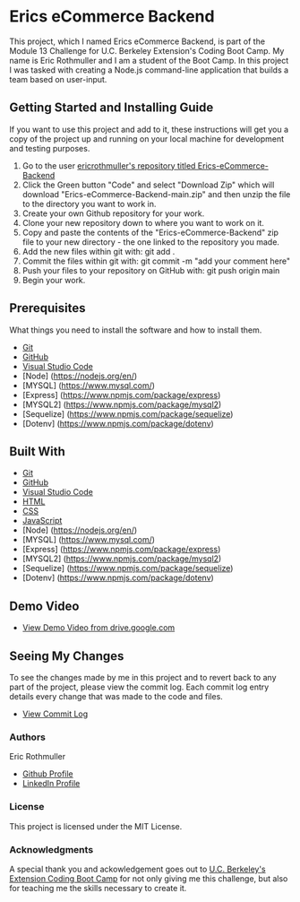 # Erics eCommerce Backend


This project, which I named Erics eCommerce Backend, is part of the Module 13 Challenge for U.C. Berkeley Extension's Coding Boot Camp. My name is Eric Rothmuller and I am a student of the Boot Camp. In this project I was tasked with creating a Node.js command-line application that builds a team based on user-input.


## Getting Started and Installing Guide

If you want to use this project and add to it, these instructions will get you a copy of the project up and running on your local machine for development and testing purposes.

1. Go to the user [ericrothmuller's repository titled Erics-eCommerce-Backend](https://github.com/ericrothmuller/Erics-eCommerce-Backend)
2. Click the Green button "Code" and select "Download Zip" which will download "Erics-eCommerce-Backend-main.zip" and then unzip the file to the directory you want to work in.
3. Create your own Github repository for your work.
4. Clone your new repository down to where you want to work on it.
5. Copy and paste the contents of the "Erics-eCommerce-Backend" zip file to your new directory - the one linked to the repository you made.
6. Add the new files within git with: git add .
7. Commit the files within git with: git commit -m "add your comment here"
8. Push your files to your repository on GitHub with: git push origin main
9. Begin your work.


## Prerequisites

What things you need to install the software and how to install them.

* [Git](https://git-scm.com/downloads)
* [GitHub](https://github.com/)
* [Visual Studio Code](https://code.visualstudio.com/download)
* [Node] (https://nodejs.org/en/)
* [MYSQL] (https://www.mysql.com/)
* [Express] (https://www.npmjs.com/package/express)
* [MYSQL2] (https://www.npmjs.com/package/mysql2)
* [Sequelize] (https://www.npmjs.com/package/sequelize)
* [Dotenv] (https://www.npmjs.com/package/dotenv)


## Built With

* [Git](https://git-scm.com/downloads)
* [GitHub](https://github.com/)
* [Visual Studio Code](https://code.visualstudio.com/download)
* [HTML](https://developer.mozilla.org/en-US/docs/Web/HTML)
* [CSS](https://developer.mozilla.org/en-US/docs/Web/CSS)
* [JavaScript](https://developer.mozilla.org/en-US/docs/Web/JavaScript)
* [Node] (https://nodejs.org/en/)
* [MYSQL] (https://www.mysql.com/)
* [Express] (https://www.npmjs.com/package/express)
* [MYSQL2] (https://www.npmjs.com/package/mysql2)
* [Sequelize] (https://www.npmjs.com/package/sequelize)
* [Dotenv] (https://www.npmjs.com/package/dotenv)


## Demo Video

* [View Demo Video from drive.google.com](https://drive.google.com/file/d/1ID7J9k0FsTHMHIb7FfZ_yizqL39ylpXO/view)


## Seeing My Changes

To see the changes made by me in this project and to revert back to any part of the project, please view the commit log. Each commit log entry details every change that was made to the code and files.

* [View Commit Log](https://github.com/ericrothmuller/Erics-eCommerce-Backend/commits/main)

### Authors

Eric Rothmuller

- [Github Profile](https://github.com/ericrothmuller)
- [LinkedIn Profile](https://www.linkedin.com/in/eric-rothmuller/)


### License

This project is licensed under the MIT License.


### Acknowledgments

A special thank you and ackowledgement goes out to [U.C. Berkeley's Extension Coding Boot Camp](https://bootcamp.berkeley.edu/coding/) for not only giving me this challenge, but also for teaching me the skills necessary to create it.